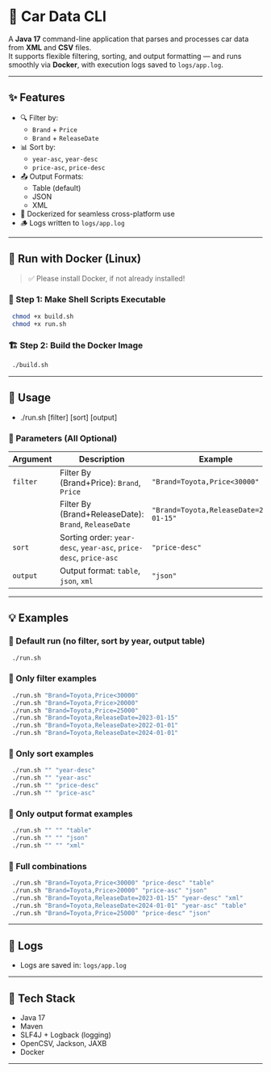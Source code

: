 # 🚗 Car Data CLI

A **Java 17** command-line application that parses and processes car data from **XML** and **CSV** files.  
It supports flexible filtering, sorting, and output formatting — and runs smoothly via **Docker**, with execution logs saved to `logs/app.log`.

---

## ✨ Features

- 🔍 Filter by:
  - `Brand` + `Price`
  - `Brand` + `ReleaseDate`
- 📊 Sort by:
  - `year-asc`, `year-desc`
  - `price-asc`, `price-desc`
- 📤 Output Formats:
  - Table (default)
  - JSON
  - XML
- 🐳 Dockerized for seamless cross-platform use
- 🪵 Logs written to `logs/app.log`

---

## 🐳 Run with Docker (Linux)

> ✅ Please install Docker, if not already installed!

### 🔧 Step 1: Make Shell Scripts Executable

```bash
 chmod +x build.sh
 chmod +x run.sh
```

### 🏗️ Step 2: Build the Docker Image

```bash
 ./build.sh
```

---

## 🚀 Usage
-  ./run.sh [filter] [sort] [output]


### 🔘 Parameters (All Optional)
| Argument   | Description                                                       | Example                                  |
|------------|-------------------------------------------------------------------|------------------------------------------|
| `filter`   | Filter By (Brand+Price): `Brand`, `Price`                         | `"Brand=Toyota,Price<30000"`             |
|            | Filter By (Brand+ReleaseDate): `Brand`, `ReleaseDate`             | `"Brand=Toyota,ReleaseDate=2023-01-15"`  |
| `sort`     | Sorting order: `year-desc`, `year-asc`, `price-desc`, `price-asc` | `"price-desc"`                           |
| `output`   | Output format: `table`, `json`, `xml`                             | `"json"`                                 |

---

## 💡 Examples

### 🔹 Default run (no filter, sort by year, output table)
```bash
 ./run.sh
```

### 🔹 Only filter examples
```bash
 ./run.sh "Brand=Toyota,Price<30000"
 ./run.sh "Brand=Toyota,Price>20000"
 ./run.sh "Brand=Toyota,Price=25000"
 ./run.sh "Brand=Toyota,ReleaseDate=2023-01-15"
 ./run.sh "Brand=Toyota,ReleaseDate>2022-01-01"
 ./run.sh "Brand=Toyota,ReleaseDate<2024-01-01"
```

### 🔹 Only sort examples
```bash
 ./run.sh "" "year-desc"
 ./run.sh "" "year-asc"
 ./run.sh "" "price-desc"
 ./run.sh "" "price-asc"
```

### 🔹 Only output format examples
```bash
 ./run.sh "" "" "table"
 ./run.sh "" "" "json"
 ./run.sh "" "" "xml"
```

### 🔹 Full combinations
```bash
 ./run.sh "Brand=Toyota,Price<30000" "price-desc" "table"
 ./run.sh "Brand=Toyota,Price>20000" "price-asc" "json"
 ./run.sh "Brand=Toyota,ReleaseDate=2023-01-15" "year-desc" "xml"
 ./run.sh "Brand=Toyota,ReleaseDate<2024-01-01" "year-asc" "table"
 ./run.sh "Brand=Toyota,Price=25000" "price-desc" "json"
```

---

## 📁 Logs

- Logs are saved in: `logs/app.log`

---


## 🔧 Tech Stack

- Java 17
- Maven
- SLF4J + Logback (logging)
- OpenCSV, Jackson, JAXB
- Docker

---
